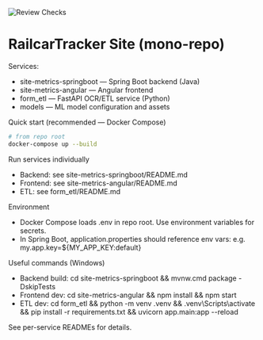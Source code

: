 

![Review Checks](https://github.com/BGWhitcomb/railcartracker.site/actions/workflows/review-checks.yml/badge.svg)

# RailcarTracker Site (mono-repo)

Services:
- site-metrics-springboot — Spring Boot backend (Java)
- site-metrics-angular — Angular frontend
- form_etl — FastAPI OCR/ETL service (Python)
- models — ML model configuration and assets

Quick start (recommended — Docker Compose)
```bash
# from repo root
docker-compose up --build
```

Run services individually
- Backend: see site-metrics-springboot/README.md
- Frontend: see site-metrics-angular/README.md
- ETL: see form_etl/README.md

Environment
- Docker Compose loads .env in repo root. Use environment variables for secrets.
- In Spring Boot, application.properties should reference env vars: e.g. my.app.key=${MY_APP_KEY:default}

Useful commands (Windows)
- Backend build: cd site-metrics-springboot && mvnw.cmd package -DskipTests
- Frontend dev: cd site-metrics-angular && npm install && npm start
- ETL dev: cd form_etl && python -m venv .venv && .venv\Scripts\activate && pip install -r requirements.txt && uvicorn app.main:app --reload

See per-service READMEs for details.